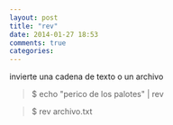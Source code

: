 ```yaml
---
layout: post
title: "rev"
date: 2014-01-27 18:53
comments: true
categories: 
---
```

invierte una cadena de texto o un archivo

>$ echo "perico de los palotes" | rev

>$ rev archivo.txt 

